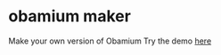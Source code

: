 # obamium maker
 Make your own  version of Obamium
 Try the demo [here](https://play.google.com/store/apps/details?id=com.makra.ObamiumMaker)
